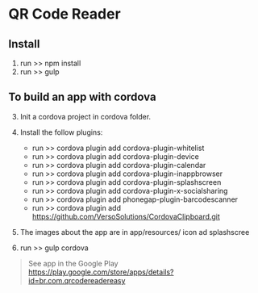 # QR Code Reader

## Install
1. run >> npm install
2. run >> gulp

## To build an app with cordova
3. Init a cordova project in cordova folder.
4. Install the follow plugins:
	* run >> cordova plugin add cordova-plugin-whitelist
	* run >> cordova plugin add cordova-plugin-device
	* run >> cordova plugin add cordova-plugin-calendar
	* run >> cordova plugin add cordova-plugin-inappbrowser
	* run >> cordova plugin add cordova-plugin-splashscreen
	* run >> cordova plugin add cordova-plugin-x-socialsharing
	* run >> cordova plugin add phonegap-plugin-barcodescanner
	* run >> cordova plugin add https://github.com/VersoSolutions/CordovaClipboard.git

5. The images about the app are in app/resources/ icon ad splashscree
6. run >> gulp cordova

> See app in the Google Play
> https://play.google.com/store/apps/details?id=br.com.qrcodereadereasy
